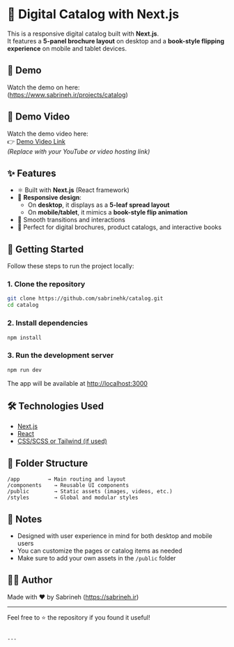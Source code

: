 # 📖 Digital Catalog with Next.js

This is a responsive digital catalog built with **Next.js**.  
It features a **5-panel brochure layout** on desktop and a **book-style flipping experience** on mobile and tablet devices.

## 🎥 Demo 

Watch the demo on here:  
(https://www.sabrineh.ir/projects/catalog)

## 🎥 Demo Video

Watch the demo video here:  
👉 [Demo Video Link](#)  
_(Replace with your YouTube or video hosting link)_

## ✨ Features

- ⚛️ Built with **Next.js** (React framework)
- 📱 **Responsive design**:  
  - On **desktop**, it displays as a **5-leaf spread layout**  
  - On **mobile/tablet**, it mimics a **book-style flip animation**
- 💨 Smooth transitions and interactions
- 📖 Perfect for digital brochures, product catalogs, and interactive books

## 🚀 Getting Started

Follow these steps to run the project locally:

### 1. Clone the repository

```bash
git clone https://github.com/sabrinehk/catalog.git
cd catalog
```

### 2. Install dependencies

```bash
npm install
```

### 3. Run the development server

```bash
npm run dev
```

The app will be available at [http://localhost:3000](http://localhost:3000)

## 🛠 Technologies Used

- [Next.js](https://nextjs.org/)
- [React](https://reactjs.org/)
- [CSS/SCSS or Tailwind (if used)](https://tailwindcss.com/)

## 📁 Folder Structure

```
/app         → Main routing and layout
/components    → Reusable UI components
/public        → Static assets (images, videos, etc.)
/styles        → Global and modular styles
```

## 📌 Notes

- Designed with user experience in mind for both desktop and mobile users
- You can customize the pages or catalog items as needed
- Make sure to add your own assets in the `/public` folder

## 🧑‍💻 Author

Made with ❤️ by Sabrineh (https://sabrineh.ir)

---

Feel free to ⭐️ the repository if you found it useful!
```

---
